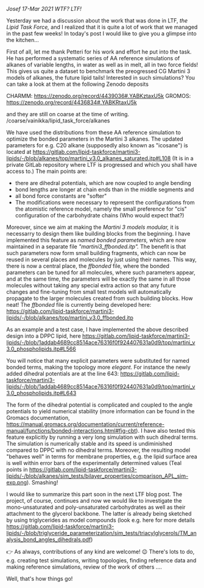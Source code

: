 *Josef 17-Mar 2021*
*WTF? LTF!*

Yesterday we had a discussion about the work that was done in LTF,
_the Lipid Task Force,_
and I realized 
that it is quite a lot of work 
that we managed in the past few weeks!
In today's post I would like to give you a glimpse into the kitchen...

First of all, let me thank Petteri for his work and effort he put into the task. 
He has performed a systematic series of AA reference simulations of alkanes of variable lengths,
in water as well as in melt, all in two force fields!
This gives us quite a dataset to benchmark the preogressed CG Martini 3 models of alkanes,
the future lipid tails! 
Interested in such simulations? 
You can take a look at them at the following Zenodo deposits

CHARMM: https://zenodo.org/record/4439036#.YABKztaxU5k
GROMOS: https://zenodo.org/record/4436834#.YABKRtaxU5k

and they are still on coarse at the time of writing.
/coarse/vainikka/lipid_task_force/alkanes


We have used the distributions from these AA reference simulation
to optimize the bonded parameters in the Martini 3 alkanes.
The updated parameters for e.g. C20 alkane (supposedly also known as "icosane")
is located at
https://gitlab.com/lipid-taskforce/martini3-lipids/-/blob/alkanes/top/martini_v3.0_alkanes_saturated.itp#L108
(It is in a private GitLab repository where LTF is progressed and which you shall have access to.)
The main points are:

- there are dihedral potentials, which are now coupled to angle bending
- bond lengths are longer at chain ends than in the middle segments and 
- all bond force constants are "softer"
- The modifications were necessary to represent the configurations from the atomistic reference model, namely the small preference for "cis" configuration of the carbohydrate chains (Who would expect that?)

Moreover, since we aim at making the *Martini 3 models modular,*
it is necessarry to design them like building blocks from the beginning. 
I have implemented this feature as _named bonded parameters,_
which are now maintained in a separate file _"martini3_ffbonded.itp"._ 
The benefit is that such parameters now form small building fragments,
which can now be reused in several places and molecules by just using their names.
This way, there is now a central place, the _ffbonded_ file, 
where the bonded parameters can be tuned for all molecules, 
where such parameters appear,
and at the same time, the parameters will be exactly the same in all those molecules 
without taking any special extra action
so that any future changes and fine-tuning from small test models 
will automatically propagate to the larger molecules created from such building blocks. 
How neat!
The _ffbonded_ file is currently being developed here:
https://gitlab.com/lipid-taskforce/martini3-lipids/-/blob/alkanes/top/martini_v3.0_ffbonded.itp

As an example and a test case,
I have implemented the above described design into a DPPC lipid, here
https://gitlab.com/lipid-taskforce/martini3-lipids/-/blob/1addab4689cc8514ace76316f0f924407631a0d9/top/martini_v3.0_phospholipids.itp#L566

You will notice that many explicit parameters were substituted for named bonded terms,
making the topology more _elegant_. 
For instance the newly added dihedral potentials are at the line 643:
https://gitlab.com/lipid-taskforce/martini3-lipids/-/blob/1addab4689cc8514ace76316f0f924407631a0d9/top/martini_v3.0_phospholipids.itp#L643

The form of the dihedral potential is complicated and coupled to the angle potentials 
to yield numerical stability 
(more information can be found in the Gromacs documentation, 
https://manual.gromacs.org/documentation/current/reference-manual/functions/bonded-interactions.html#fig-cbt). 
I have also tested this feature explicitly by running a very long simulation with such dihedral terms.
The simulation is numerically stable and its speed is undiminished compared to DPPC with no dihedral terms. 
Moreover, the resulting model "behaves well" in terms for membrane properties, 
e.g. the lipid surface area is well within error bars of the experimentally determined values
(Teal points in https://gitlab.com/lipid-taskforce/martini3-lipids/-/blob/alkanes/sim_tests/bilayer_properties/comparison_APL_sim-exp.png).
Smashing!

I would like to summarize this part soon in the next LTF blog post. 
The project, of course, continues 
and now we would like to investigate 
the mono-unsaturated and poly-unsaturated carbohydrates
as well as 
their attachment to the glycerol backbone.
The latter is already being sketched by using triglycerides as model compounds
(look e.g. here for more details https://gitlab.com/lipid-taskforce/martini3-lipids/-/blob/triglyceride_parameterization/sim_tests/triacylglycerols/TM_analysis_bond_angles_dihedrals.pdf)

👉 As always, contributions of any kind are welcome! 😉
There's lots to do, e.g. 
creating test simulations, 
writing topologies,
finding reference data and making reference simulations,
review of the work of others ....


Well, that's how things go! 
